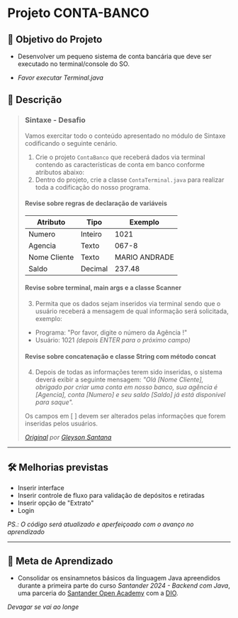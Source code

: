# Projeto CONTA-BANCO

## 🎯 Objetivo do Projeto
- Desenvolver um pequeno sistema de conta bancária que deve ser executado no terminal/console do SO.

- *Favor executar Terminal.java*

## 📝 Descrição 

> ### Sintaxe - Desafio
> Vamos exercitar todo o conteúdo apresentado no módulo de Sintaxe codificando o seguinte cenário.
>
> 1. Crie o projeto `ContaBanco` que receberá dados via terminal contendo as características de conta em banco conforme atributos abaixo:
> 2. Dentro do projeto, crie a classe `ContaTerminal.java` para realizar toda a codificação do nosso programa.
> 
> #### Revise sobre regras de declaração de variáveis
> 
> | Atributo | Tipo | Exemplo |
> |---|---|---|
> | Numero | Inteiro | 1021 |
> | Agencia | Texto	| 067-8 |
> | Nome Cliente | Texto | MARIO ANDRADE |
> | Saldo | Decimal | 237.48 |
> 
> #### Revise sobre terminal, main args e a classe Scanner
> 3. Permita que os dados sejam inseridos via terminal sendo que o usuário receberá a mensagem de qual informação será solicitada, exemplo:
> - Programa: "Por favor, digite o número da Agência !"
> - Usuário: 1021 *(depois ENTER para o próximo campo)*
>
> #### Revise sobre concatenação e classe String com método concat
> 4. Depois de todas as informações terem sido inseridas, o sistema deverá exibir a seguinte mensagem:
> *"Olá [Nome Cliente], obrigado por criar uma conta em nosso banco, sua agência é [Agencia], conta [Numero] e seu saldo [Saldo] já está disponível para saque".*
>
> Os campos em [ ] devem ser alterados pelas informações que forem inseridas pelos usuários.
> 
> *[Original](https://github.com/digitalinnovationone/trilha-java-basico/tree/main/desafios/sintaxe#readme) por [Gleyson Santana](https://github.com/glysns)*

---
## 🛠️ Melhorias previstas
- Inserir interface
- Inserir controle de fluxo para validação de depósitos e retiradas
- Inserir opção de "Extrato"
- Login


*PS.: O código será atualizado e aperfeiçoado com o avanço no aprendizado*

---
## 📖 Meta de Aprendizado
- Consolidar os ensinamnetos básicos da linguagem Java apreendidos durante a primeira parte do curso *Santander 2024 - Backend com Java*, uma parceria do [Santander Open Academy](https://www.santanderopenacademy.com/pt_br/index.html) com a [DIO](http://www.dio.me/).


*Devagar se vai ao longe*
